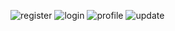 ![register](https://github.com/user-attachments/assets/3f0a0c3b-4034-45de-a575-c48cece21917)
![login](https://github.com/user-attachments/assets/e2a5668d-8e37-4e26-88cd-4a16f4a96fdf)
![profile](https://github.com/user-attachments/assets/d5cd5413-464f-4197-bb64-ffe3ae42cd7a)
![update](https://github.com/user-attachments/assets/13c2f058-3df4-4d9e-9856-f52f58dc5acd)
